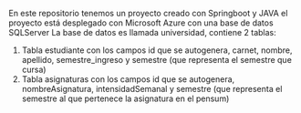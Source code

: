 En este repositorio tenemos un proyecto creado con Springboot y JAVA
el proyecto está desplegado con Microsoft Azure con una base de datos SQLServer
La base de datos es llamada universidad, contiene 2 tablas:
1. Tabla estudiante con los campos id que se autogenera, carnet, nombre, apellido, semestre_ingreso y semestre (que representa el semestre que cursa)
2. Tabla asignaturas con los campos id que se autogenera, nombreAsignatura, intensidadSemanal y semestre (que representa el semestre al que pertenece la asignatura en el pensum) 
